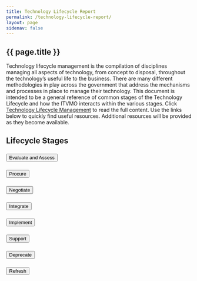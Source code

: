 ```yaml
---
title: Technology Lifecycle Report
permalink: /technology-lifecycle-report/
layout: page
sidenav: false
---
```


<section class="grid-container padding-left-0 padding-right-1">
<h1 class="margin-top-0">{{ page.title }}</h1>

<div class="margin-bottom-2">Technology lifecycle management is the compilation of disciplines managing all aspects of technology, from concept to disposal, throughout the technology’s useful life to the business. There are many different methodologies in play across the government that address the mechanisms and processes in place to manage their technology. This document is intended to be a general reference of common stages of the Technology Lifecycle and how the ITVMO interacts within the various stages. Click <a href="{{site.baseurl}}/assets/files/tlr/TLC-Report-FINAL.pdf" target="_blank" aria-label="Technology Lifecycle Management">Technology Lifecycle Management</a> to read the full content. Use the links below to quickly find useful resources. Additional resources will be provided as they become available.</div>

<h2>Lifecycle Stages</h2>
<div class="usa-accordion">
      <!-- Use the accurate heading level to maintain the document outline -->
      <h3 class="usa-accordion__heading">
        <button class="usa-accordion__button" aria-expanded="false" aria-controls="b-a1">
          Evaluate and Assess
        </button>
      </h3>
      <div id="b-a1" class="usa-accordion__content" hidden="">
        <div class="grid-row flex-align-center">
            <div class="tablet:grid-col-8 padding-right-2">
              <p>Business analysts and business leadership need to communicate with technology analysts (EA, DA) and technology leadership to brainstorm viable paths forward. It is also the primary point to look for innovation opportunities to improve process, performance and productivity. It is with this understanding that the intersection between the business needs and the technical environment comes to consensus on appropriate technologies to create the solution. The solution does not necessarily imply a 100% new approach. It should leverage existing assets, software, services and technologies to maximize the value to the organization.</p>
            </div>
            <div class="tablet:grid-col-4 container">
              <div class="padding-x-2 radius-lg border-05 border-primary-lighter">
                  <p class="font-sans-md margin-top-2"><strong>User Story - FAQ</strong></p>
                  <p><a href="{{site.baseurl}}/assets/files/tlr/What-vendors-provide-cloud-based-services-that-are-FedRamp-certified-508.pdf">What vendors provide cloud based services that are FedRamp certified?</a></p>
                  <p><a href="{{site.baseurl}}/assets/files/tlr/How-do-BICs-support-small-business-508.pdf">How do BICs support small business?</a></p>
                  <p><a href="{{site.baseurl}}/assets/files/tlr/how-many-orgs-compare-it-budget-similiar.pdf">How does my organization compare in terms of IT budget with other federal organizations of similar size?</a></p>
              </div>
            </div>
        </div>
        <section class="grid-row grid-gap margin-top-4">
          <div class="grid-col-12 tablet:grid-col-6">
            <div class="bg-primary-lighter padding-105">
              <h4 class="margin-0">Tools, Utilities, and Dashboards</h4>
            </div>
            <div class="padding-left-105 margin-bottom-4">
              <p class="margin-bottom-0"><strong><a href="https://d2d.gsa.gov/report/acquisition-analytics">Acquisition Analytics</a></strong></p>
              <p class="margin-top-05">A D2D dashboard that provides cost analysis by vendor and product. It is useful in determining historical vendor product pricing.</p>
            </div>
            <div class="padding-left-105 margin-bottom-4">
              <p class="margin-bottom-0"><strong><a href="https://www.fedramp.gov/program-basics/">FedRAMP</a></strong></p>
              <p class="margin-top-05">The Federal Risk and Authorization Management Program (FedRAMP) provides a cost-effective, risk-based approach for the adoption and use of cloud services.</p>
            </div>
            <div class="padding-left-105 margin-bottom-4">
              <p class="margin-bottom-0"><strong><a href="https://d2d.gsa.gov/report/operational-reporting-workbench">Operational Reporting Workbench</a></strong></p>
              <p class="margin-top-05">A D2D dashboard that provides a mechanism to view obligations and filter by spend type, business tier and agency.</p>
            </div>
          </div>
          <div class="grid-col-12 tablet:grid-col-6">
            <div class="bg-primary-lighter padding-105">
              <h4 class="margin-0">Informational Resources</h4>
            </div>
            <div class="padding-left-105 margin-bottom-4">
              <p class="margin-bottom-0"><strong><a href="https://nps.edu/documents/105938399/111521674/SYM-AM-18-086-021_Wydler.pdf/a8c96bf6-3c59-4327-b296-3c5c0b28fb3d?version=1.0">Conducting Viability Assessments for Acquisition Planning</a></strong></p>
              <p class="margin-top-05">A paper documenting a viability assessment method as a best practice, offering ideas on how to conduct an early assessment, and suggests metrics for measuring success.</p>
            </div>
            <div class="padding-left-105 margin-bottom-4">
              <p class="margin-bottom-0"><strong><a href="https://www.ncbi.nlm.nih.gov/pmc/articles/PMC6145477/">Implementing an Information System Strategy</a></strong></p>
              <p class="margin-top-05">An integrated AoA and project management, cost benefit and risk analysis framework for analyzing new or emerging alternatives.</p>
            </div>
            <div class="padding-left-105 margin-bottom-4">
              <p class="margin-bottom-0"><strong><a href="https://hallways.cap.gsa.gov/app/#/gateway/it-acquisition-university/48120/pricing-procuring-and-migrating-to-cloud-services">Pricing, Procuring and Migrating to Cloud Services</a></strong></p>
              <p class="margin-top-05">A video on pricing, procuring, and migrating to Cloud Services.</p>
            </div>
          </div>
        </section>
      </div>
      <h3 class="usa-accordion__heading">
        <button class="usa-accordion__button" aria-expanded="false" aria-controls="b-a2">
         Procure
        </button>
      </h3>
      <div id="b-a2" class="usa-accordion__content" hidden="">
      <div class="grid-row flex-align-center">
            <div class="tablet:grid-col-8 padding-right-2">
              <p>The procurement stage utilizes the requirements and objectives laid out in the assessment phase. It identifies the necessary technology assets and the logistics/timeline of required purchases, as well as the funding sources/investment for them.</p>
              <p>The appropriate contract vehicles and qualified vendors are evaluated to determine the pool of suppliers that can best fulfill the requirements. Vendor evaluation criteria must meet (but not limited to) the standards of a vendor health assessment which determines:</p>
              <ul>
                <li>Financial stability</li>
                <li>Risk and security assessment</li>
                <li>Supply chain constraints</li>
              </ul>
              <p>It considers resource availability, funding, timeline and other constraints to execute the established plan and move the initiative forward to contract and negotiation.</p>
            </div>
            <div class="tablet:grid-col-4 container">
              <div class="padding-x-2 radius-lg border-05 border-primary-lighter">
                  <p class="font-sans-md margin-top-2"><strong>User Story - FAQ</strong></p>
                  <p><a href="{{site.baseurl}}/assets/files/tlr/What-have-other-agencies-paid-for-a-similar-product-or-service-508.pdf">What have other agencies paid for a similar product or service?</a></p>
                  <p><a href="{{site.baseurl}}/assets/files/tlr/What-are-the-obligations-by-BIC-and-which-agencies-use-them-508.pdf">What are the obligations by BIC and which agencies use them?</a></p>
                  <p><a href="{{site.baseurl}}/assets/files/tlr/What-is-the-OEM-and-vendor-spend-by-agency-508.pdf">What is the OEM and vendor spend by agency?</a></p>
                  <p><a href="{{site.baseurl}}/assets/files/tlr/percent-product-services-small-business.pdf">What percent of products or services are provided by small businesses?</a></p>
                  <p><a href="{{site.baseurl}}/assets/files/tlr/what-products-bic-solutions.pdf">What product and vendors are available via BIC solutions?</a></p>
              </div>
            </div>  
      </div>
      <section class="grid-row grid-gap margin-top-4">
          <div class="grid-col-12 tablet:grid-col-6">
            <div class="bg-primary-lighter padding-105">
              <h4 class="margin-0">Tools, Utilities, and Dashboards</h4>
            </div>
            <div class="padding-left-105 margin-bottom-4">
              <p class="margin-bottom-0"><strong><a href="https://d2d.gsa.gov/report/acquisition-analytics">Acquisition Analytics</a></strong></p>
              <p class="margin-top-05">A D2D dashboard that provides cost analysis by vendor and product. It is useful in determining historical vendor product pricing.</p>
            </div>
            <div class="padding-left-105 margin-bottom-4">
              <p class="margin-bottom-0"><strong><a href="https://d2d.gsa.gov/report/cm-reporting-workbench-cmr-new">CM Reporting Workbench</a></strong></p>
              <p class="margin-top-05">The Category Management Reporting Workbench allows the user to explore waards, contract inventory, small business comparisons and other analytics</p>
            </div>
            <div class="padding-left-105 margin-bottom-4">
              <p class="margin-bottom-0"><strong><a href="https://d2d.gsa.gov/report/small-business-dashboard">Small Business Dashboard</a></strong></p>
              <p class="margin-top-05">The Small Business Dashboard provides a means to view the performance of small businesses in the government.</p>
            </div>
          </div>
          <div class="grid-col-12 tablet:grid-col-6">
            <div class="bg-primary-lighter padding-105">
              <h4 class="margin-0">Informational Resources</h4>
            </div>
            <div class="padding-left-105 margin-bottom-4">
              <p class="margin-bottom-0"><strong><a href="https://www.dau.edu/cop/ace/DAU%20Sponsored%20Documents/DoD_IGCE_for_SA_Handbook.pdf">IGCE Handbook for Services Acquisition</a></strong></p>
              <p class="margin-top-05">DoD handbook on Independent Government Cost Estimate (IGCE).</p>
            </div>
            <div class="padding-left-105 margin-bottom-4">
              <p class="margin-bottom-0"><strong><a href="https://event.nps.edu/conf/app/researchsymposium/unsecured/file/553/SYM-AM-19-085_Panel%2026_Leary.pdf">Information Technology Acquisition Best Practices</a></strong></p>
              <p class="margin-top-05">A report that provides recommendations for best practices, frameworks, and models that will improve IT acquisitions and modernization efforts for network services.</p>
            </div>
            <div class="padding-left-105 margin-bottom-4">
              <p class="margin-bottom-0"><strong><a href="https://techfarhub.cio.gov/handbook/">TechFAR Handbook</a></strong></p>
              <p class="margin-top-05">This is USDS' handbook on procuring agile software development.</p>
            </div>
          </div>
        </section>
      </div>
      <!-- Use the accurate heading level to maintain the document outline -->
      <h3 class="usa-accordion__heading">
        <button class="usa-accordion__button" aria-expanded="false" aria-controls="b-a3">
          Negotiate
        </button>
      </h3>
      <div id="b-a3" class="usa-accordion__content" hidden="">
      <div class="grid-row">
            <div class="tablet:grid-col-8 padding-right-2">
            <p>In the negotiate stage it is important to look at the big picture and understand contracts and contract term periods. This is the stage where consolidation can occur and economies of scale can be leveraged for the organization.</p>
            <p>Although oftentimes impractical, it is useful for the contract period to align with the funding period. It provides for smoother transactions on the financial side over time.
            </p>
            </div>
            <div class="tablet:grid-col-4 container">
            <div class="padding-x-2 radius-lg border-05 border-primary-lighter">
                <p class="font-sans-md margin-top-2"><strong>User Story - FAQ</strong></p>
                <p><a href="{{site.baseurl}}/assets/files/tlr/What-have-other-agencies-paid-for-a-similar-product-or-service-508.pdf" target="_blank">What have other agencies paid for a similar product or service?</a></p>
                <p><a href="{{site.baseurl}}/assets/files/tlr/agency-duplicate-contracts.pdf" target="_blank">Does my agency have any duplicative contracts, or multiple contracts with the same vendor for similar services?</a></p>
                <p><a href="{{site.baseurl}}/assets/files/tlr/how-much-agency-bic-contracts.pdf" target="_blank">How much does my agency utilize small business via BIC contracts?</a></p>
             </div>
            </div>  
      </div>
      <section class="grid-row grid-gap margin-top-4">
          <div class="grid-col-12 tablet:grid-col-6">
            <div class="bg-primary-lighter padding-105">
              <h4 class="margin-0">Tools, Utilities, and Dashboards</h4>
            </div>
            <div class="padding-left-105 margin-bottom-4">
              <p class="margin-bottom-0"><strong><a href="https://d2d.gsa.gov/report/acquisition-analytics">Acquisition Analytics</a></strong></p>
              <p class="margin-top-05">A D2D dashboard that provides cost analysis by vendor and product. It is useful in determining historical vendor product pricing.</p>
            </div>
            <div class="padding-left-105 margin-bottom-4">
              <p class="margin-bottom-0"><strong><a href="https://d2d.gsa.gov/report/cm-reporting-workbench-cmr-new">CM Reporting Workbench</a></strong></p>
              <p class="margin-top-05">The Category Management Reporting Workbench allows the user to explore waards, contract inventory, small business comparisons and other analytics</p>
            </div>
          </div>
          <div class="grid-col-12 tablet:grid-col-6">
            <div class="bg-primary-lighter padding-105">
              <h4 class="margin-0">Informational Resources</h4>
            </div>
            <div class="padding-left-105 margin-bottom-4">
              <p class="margin-bottom-0"><strong><a href="https://www.acquisition.gov/far/part-15#FAR_15_405">FAR Part 15 15.405 Price Negotiation</a></strong></p>
              <p class="margin-top-05">FAR part 15.Sections 405 and 408 provide details on price negotiation, solicitation provisions and contract clauses - fee incentives.</p>
            </div>
          </div>
        </section>
      </div>
      <!-- Use the accurate heading level to maintain the document outline -->
      <h3 class="usa-accordion__heading">
        <button class="usa-accordion__button" aria-expanded="false" aria-controls="b-a4">
          Integrate
        </button>
      </h3>
      <div id="b-a4" class="usa-accordion__content" hidden="">
        <div class="grid-row">
            <div class="tablet:grid-col-8 padding-right-2">
            <p>This stage of the TLC begins the operational lifecycle. It is where considerations around change, down time, risk and operational disruption are evaluated to finalize the implementation plan that integrates into the current technology landscape. Depending on the type of initiative, many different disciplines (ITIL, Service Management, PMI, SDLC, etc) may be engaged to follow through from the design effort to implementation. A critical aspect of this stage of the TLC is inventory tracking and management of assets. Physical assets as well as soft assets, such as software licensing, are inventoried by an auditable process to safeguard the organization’s expenditures and meet compliance (vendor, government) requirements. The inventory and asset management practices established at this point are key to tracking the disposition and dependencies of the items throughout their useful life.</p>
            <p><strong>NOTE:</strong> Links to additional government wide resources will be shown as they become available.</p>
            </div>
            <div class="tablet:grid-col-4 container">
            <div class="padding-x-2 radius-lg border-05 border-primary-lighter">
                <p class="font-sans-md margin-top-2"><strong>Agency Specific Resources:</strong></p>
                <p>Agency specific CMDB, inventory management systems or asset databases will be valuable resources for this stage.</p>
             </div>
            </div>  
      </div>
      </div>
      <!-- Use the accurate heading level to maintain the document outline -->
      <h3 class="usa-accordion__heading">
        <button class="usa-accordion__button" aria-expanded="false" aria-controls="b-a5">
          Implement
        </button>
      </h3>
      <div id="b-a5" class="usa-accordion__content" hidden="">
        <div class="grid-row">
            <div class="tablet:grid-col-8 padding-right-2">
            <p>Implementation consists of all the items related to deployment and achieving steady state. This would include all types of quality assurance, regression testing, performance testing, acceptance testing and preparation of production environments. It provides a plan and roadmap that takes the initiative to the point where it is in use and provides value to the organization. Communication to the impacted constituents is critical to the success of the implementation. Whether it is an enterprise-wide system replacement, network speed, architecture change, or simply provisioning a license, the constituents must be informed of the schedule, trained appropriately and understand the impact. The results and execution of the change management plans from the integration stage are critical to the success of the actual deployment.</p>
            </div>
            <div class="tablet:grid-col-4 container">
            <div class="padding-x-2 radius-lg border-05 border-primary-lighter">
                <p class="font-sans-md margin-top-2"><strong>Agency Specific Resources:</strong></p>
                <p>Agency specific PPM tools, project plans and change management plans will be valuable resources for this stage.</p>
             </div>
            </div>  
      </div>
        <section class="grid-row grid-gap margin-top-4">
          <div class="grid-col-12 tablet:grid-col-6">
            <div class="bg-primary-lighter padding-105">
              <h4 class="margin-0">Tools, Utilities, and Dashboards</h4>
            </div>
            <div class="padding-left-105 margin-bottom-4">
              <p class="margin-bottom-0"><strong><a href="https://d2d.gsa.gov/report/cm-reporting-workbench-cmr-new">CM Reporting Workbench</a></strong></p>
              <p class="margin-top-05">The Category Management Reporting Workbench allows the user to explore waards, contract inventory, small business comparisons and other analytics</p>
            </div>
          </div>
          <div class="grid-col-12 tablet:grid-col-6">
            <div class="bg-primary-lighter padding-105">
              <h4 class="margin-0">Informational Resources</h4>
            </div>
            <div class="padding-left-105 margin-bottom-4">
              <p class="margin-bottom-0"><strong><a href="https://www.dau.edu/cop/it/DAU%20Sponsored%20Documents/Contracting%20Considerations%20for%20Agile%20Solutions%20v1.0.pdf">Contracting Considerations for Agile Solutions</a></strong></p>
              <p class="margin-top-05">Key Agile Concepts and Sample Work Statement Language.</p>
            </div>
            <div class="padding-left-105 margin-bottom-4">
              <p class="margin-bottom-0"><strong><a href="https://tech.gsa.gov/playbooks/tbm/">CTechnology Business Management Playbook</a></strong></p>
              <p class="margin-top-05">2019 playbook on how to implement TBM in the federal government.</p>
            </div>
          </div>
        </section>
      </div>
       <!-- Use the accurate heading level to maintain the document outline -->
      <h3 class="usa-accordion__heading">
        <button class="usa-accordion__button" aria-expanded="false" aria-controls="b-a6">
          Support
        </button>
      </h3>
      <div id="b-a6" class="usa-accordion__content" hidden="">
        <div class="grid-row">
            <div class="tablet:grid-col-8 padding-right-2">
            <p>No technology system or service operates without support. Support provides the basis for long term client success in enabling the mission with technology. Support comes into play in many facets and is likely provided in a tiered structure by the operational team or a specific support team. It includes but is not limited to direct assistance to the client base, ongoing maintenance, patching and upgrades of SaaS systems to the current release. Some support may be implemented by automated tools while other is done manually by the operational or support team.</p>
            <p><strong>NOTE:</strong> Links to additional government wide resources will be shown as they become available.</p>
            </div>
            <div class="tablet:grid-col-4 container">
            <div class="padding-x-2 radius-lg border-05 border-primary-lighter">
                <p class="font-sans-md margin-top-2"><strong>Agency Specific Resources:</strong></p>
                <p>Agency specific support tools, ticketing systems and incident response play an important role within this stage. Data from these systems can provide useful metrics for understanding vendor and product performance.</p>
             </div>
            </div>  
      </div>
      </div>
      <!-- Use the accurate heading level to maintain the document outline -->
      <h3 class="usa-accordion__heading">
        <button class="usa-accordion__button" aria-expanded="false" aria-controls="b-a7">
          Deprecate
        </button>
      </h3>
      <div id="b-a7" class="usa-accordion__content" hidden="">
        <div class="grid-row">
            <div class="tablet:grid-col-8 padding-right-2">
            <p>Near the end of the technology lifecycle some technologies themselves or features and functions of the technology may lose favor in light of newer technologies, faster performance, richer feature set, etc. Although the technology may remain available or allowed, at this point it is possibly not secure, not recommended, inefficient, or its shortcomings overshadow its value. This impacts all forms of technology, including software, hardware, systems, architecture and process.</p>
            <p><strong>NOTE:</strong> Links to additional government wide resources will be shown as they become available.</p>
            </div>
            <div class="tablet:grid-col-4 container">
            <div class="padding-x-2 radius-lg border-05 border-primary-lighter">
                <p class="font-sans-md margin-top-2"><strong>Agency Specific Resources:</strong></p>
                <p>Understanding the dependencies from an agency specific CMDB and aligning to the vendor roadmap or upgrade path are key to defining the path forward.</p>
             </div>
            </div>  
      </div>
      </div>
      <!-- Use the accurate heading level to maintain the document outline -->
      <h3 class="usa-accordion__heading">
        <button class="usa-accordion__button" aria-expanded="false" aria-controls="b-a8">
          Refresh
        </button>
      </h3>
      <div id="b-a8" class="usa-accordion__content" hidden="">
        <div class="grid-row">
            <div class="tablet:grid-col-8 padding-right-2">
            <p>Whether it is the modernization of old technology to new, or the replacement of existing technology at the end of its lifespan,  it is important to determine the value to the organization and government as an input for evaluating and assessing future technology needs. Refresh objectives are driven by past performance and future business strategies to optimize the devices and system components supporting the goals of the organization. Data gathered from other aspects of the TLC should inform which products or vendors have fallen short of expectation and which products or vendors have exceeded expectation. These data generally relate to physical hardware assets in the areas of network, voice and end user devices but also should apply to software related services.</p>
            <p><strong>NOTE:</strong> Links to additional government wide resources will be shown as they become available.</p>
            </div>
            <div class="tablet:grid-col-4 container">
            <div class="padding-x-2 radius-lg border-05 border-primary-lighter">
                <p class="font-sans-md margin-top-2"><strong>Agency Specific Resources:</strong></p>
                <p>Total Cost of Ownership (TCO) inclusive of support, downtime and repair costs should be weighed against just replacement cost to maximize ROI and value to the agency.</p>
             </div>
            </div>  
      </div>
      </div>
</div>
<br />
</section>

